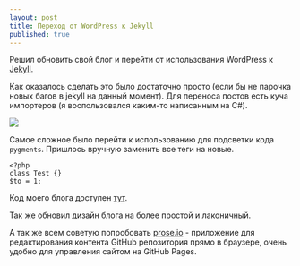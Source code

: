 ```yaml
---
layout: post
title: Переход от WordPress к Jekyll
published: true
---
```


Решил обновить свой блог и перейти от использования WordPress к [Jekyll](http://jekyllrb.com/). 

Как оказалось сделать это было достаточно просто (если бы не парочка новых багов в jekyll на данный момент). Для переноса постов есть куча импортеров (я воспользовался каким-то написанным на C#). 

<img src="http://instacod.es/file/83363" class="center" style="max-width: 200px;">

Самое сложное было перейти к использованию для подсветки кода `pygments`. Пришлось вручную заменить все теги на новые.

	<?php
    class Test {}
    $to = 1;

Код моего блога доступен [тут](https://github.com/elfet/elfet.github.io).

Так же обновил дизайн блога на более простой и лаконичный. 
<!--more-->
А так же всем советую попробовать [prose.io](http://prose.io) - приложение для редактирования контента GitHub репозитория прямо в браузере, очень удобно для управления сайтом на GitHub Pages. 